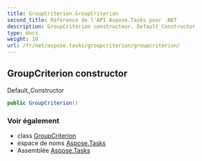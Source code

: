 ```yaml
---
title: GroupCriterion.GroupCriterion
second_title: Référence de l'API Aspose.Tasks pour .NET
description: GroupCriterion constructeur. Default_Constructor
type: docs
weight: 10
url: /fr/net/aspose.tasks/groupcriterion/groupcriterion/
---
```

## GroupCriterion constructor

Default_Constructor

```csharp
public GroupCriterion()
```

### Voir également

* class [GroupCriterion](../)
* espace de noms [Aspose.Tasks](../../groupcriterion/)
* Assemblée [Aspose.Tasks](../../../)


